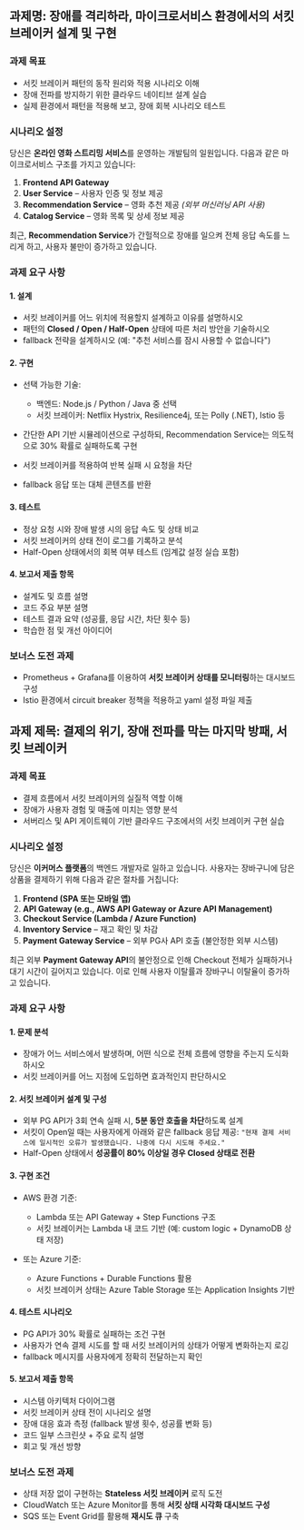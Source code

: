 ## 과제명: 장애를 격리하라, 마이크로서비스 환경에서의 서킷 브레이커 설계 및 구현

### 과제 목표

* 서킷 브레이커 패턴의 동작 원리와 적용 시나리오 이해
* 장애 전파를 방지하기 위한 클라우드 네이티브 설계 실습
* 실제 환경에서 패턴을 적용해 보고, 장애 회복 시나리오 테스트

### 시나리오 설정

당신은 **온라인 영화 스트리밍 서비스**를 운영하는 개발팀의 일원입니다. 다음과 같은 마이크로서비스 구조를 가지고 있습니다:

1. **Frontend API Gateway**
2. **User Service** – 사용자 인증 및 정보 제공
3. **Recommendation Service** – 영화 추천 제공 *(외부 머신러닝 API 사용)*
4. **Catalog Service** – 영화 목록 및 상세 정보 제공

최근, **Recommendation Service**가 간헐적으로 장애를 일으켜 전체 응답 속도를 느리게 하고, 사용자 불만이 증가하고 있습니다.

### 과제 요구 사항

#### 1. 설계

* 서킷 브레이커를 어느 위치에 적용할지 설계하고 이유를 설명하시오
* 패턴의 **Closed / Open / Half-Open** 상태에 따른 처리 방안을 기술하시오
* fallback 전략을 설계하시오 (예: "추천 서비스를 잠시 사용할 수 없습니다")

#### 2. 구현

* 선택 가능한 기술:

  * 백엔드: Node.js / Python / Java 중 선택
  * 서킷 브레이커: Netflix Hystrix, Resilience4j, 또는 Polly (.NET), Istio 등
* 간단한 API 기반 시뮬레이션으로 구성하되, Recommendation Service는 의도적으로 30% 확률로 실패하도록 구현
* 서킷 브레이커를 적용하여 반복 실패 시 요청을 차단
* fallback 응답 또는 대체 콘텐츠를 반환

#### 3. 테스트

* 정상 요청 시와 장애 발생 시의 응답 속도 및 상태 비교
* 서킷 브레이커의 상태 전이 로그를 기록하고 분석
* Half-Open 상태에서의 회복 여부 테스트 (임계값 설정 실습 포함)

#### 4. 보고서 제출 항목

* 설계도 및 흐름 설명
* 코드 주요 부분 설명
* 테스트 결과 요약 (성공률, 응답 시간, 차단 횟수 등)
* 학습한 점 및 개선 아이디어

### 보너스 도전 과제

* Prometheus + Grafana를 이용하여 **서킷 브레이커 상태를 모니터링**하는 대시보드 구성
* Istio 환경에서 circuit breaker 정책을 적용하고 yaml 설정 파일 제출


## 과제 제목: 결제의 위기, 장애 전파를 막는 마지막 방패, 서킷 브레이커

### 과제 목표

* 결제 흐름에서 서킷 브레이커의 실질적 역할 이해
* 장애가 사용자 경험 및 매출에 미치는 영향 분석
* 서버리스 및 API 게이트웨이 기반 클라우드 구조에서의 서킷 브레이커 구현 실습

### 시나리오 설정

당신은 **이커머스 플랫폼**의 백엔드 개발자로 일하고 있습니다. 사용자는 장바구니에 담은 상품을 결제하기 위해 다음과 같은 절차를 거칩니다:

1. **Frontend (SPA 또는 모바일 앱)**
2. **API Gateway (e.g., AWS API Gateway or Azure API Management)**
3. **Checkout Service (Lambda / Azure Function)**
4. **Inventory Service** – 재고 확인 및 차감
5. **Payment Gateway Service** – 외부 PG사 API 호출 (불안정한 외부 시스템)

최근 외부 **Payment Gateway API**의 불안정으로 인해 Checkout 전체가 실패하거나 대기 시간이 길어지고 있습니다. 이로 인해 사용자 이탈률과 장바구니 이탈율이 증가하고 있습니다.

### 과제 요구 사항

#### 1. 문제 분석

* 장애가 어느 서비스에서 발생하며, 어떤 식으로 전체 흐름에 영향을 주는지 도식화하시오
* 서킷 브레이커를 어느 지점에 도입하면 효과적인지 판단하시오

#### 2. 서킷 브레이커 설계 및 구성

* 외부 PG API가 3회 연속 실패 시, **5분 동안 호출을 차단**하도록 설계
* 서킷이 Open일 때는 사용자에게 아래와 같은 fallback 응답 제공:
  `"현재 결제 서비스에 일시적인 오류가 발생했습니다. 나중에 다시 시도해 주세요."`
* Half-Open 상태에서 **성공률이 80% 이상일 경우 Closed 상태로 전환**

#### 3. 구현 조건

* AWS 환경 기준:

  * Lambda 또는 API Gateway + Step Functions 구조
  * 서킷 브레이커는 Lambda 내 코드 기반 (예: custom logic + DynamoDB 상태 저장)
* 또는 Azure 기준:

  * Azure Functions + Durable Functions 활용
  * 서킷 브레이커 상태는 Azure Table Storage 또는 Application Insights 기반

#### 4. 테스트 시나리오

* PG API가 30% 확률로 실패하는 조건 구현
* 사용자가 연속 결제 시도를 할 때 서킷 브레이커의 상태가 어떻게 변화하는지 로깅
* fallback 메시지를 사용자에게 정확히 전달하는지 확인

#### 5. 보고서 제출 항목

* 시스템 아키텍처 다이어그램
* 서킷 브레이커 상태 전이 시나리오 설명
* 장애 대응 효과 측정 (fallback 발생 횟수, 성공률 변화 등)
* 코드 일부 스크린샷 + 주요 로직 설명
* 회고 및 개선 방향

### 보너스 도전 과제

* 상태 저장 없이 구현하는 **Stateless 서킷 브레이커** 로직 도전
* CloudWatch 또는 Azure Monitor를 통해 **서킷 상태 시각화 대시보드 구성**
* SQS 또는 Event Grid를 활용해 **재시도 큐** 구축

